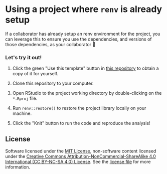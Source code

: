 # Using a project where `renv` is already setup

If a collaborator has already setup an renv environment for the project, 
you can leverage this to ensure you use the dependencies, 
and versions of those dependencies, as your collaborator 🙌

### Let's try it out!

1. Click the green "Use this template" button 
in [this repository](https://github.com/ttimbers/renv-demo) 
to obtain a copy of it for yourself.

2. Clone this repository to your computer.

3. Open RStudio to the project working directory 
by double-clicking on the `*.Rproj` file.

4. Run `renv::restore()` to restore the project library locally on your machine.

5. Click the "Knit" button to run the code and reproduce the analysis!

## License

Software licensed under the [MIT License](https://spdx.org/licenses/MIT.html), 
non-software content licensed under the 
[Creative Commons Attribution-NonCommercial-ShareAlike 4.0 International (CC BY-NC-SA 4.0) License](https://creativecommons.org/licenses/by-nc-sa/4.0/). 
See the [license file](LICENSE.md) for more information.
